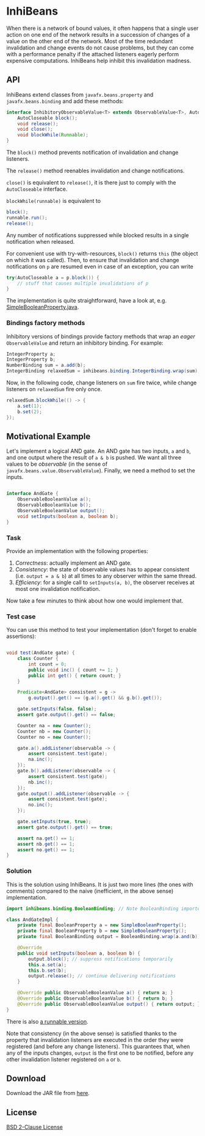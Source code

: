 InhiBeans
=========

When there is a network of bound values, it often happens that a single user action on one end of the network results in a succession of changes of a value on the other end of the network. Most of the time redundant invalidation and change events do not cause problems, but they can come with a performance penalty if the attached listeners eagerly perform expensive computations. InhiBeans help inhibit this invalidation madness.


API
---

InhiBeans extend classes from `javafx.beans.property` and `javafx.beans.binding` and add these methods:

```java
interface InhibitoryObservableValue<T> extends ObservableValue<T>, AutoCloseable {
    AutoCloseable block();
    void release();
    void close();
    void blockWhile(Runnable);
}
```

The `block()` method prevents notification of invalidation and change listeners.

The `release()` method reenables invalidation and change notifications.

`close()` is equivalent to `release()`, it is there just to comply with the `AutoCloseable` interface.

`blockWhile(runnable)` is equivalent to
```java
block();
runnable.run();
release();
```

Any number of notifications suppressed while blocked results in a single notification when released.

For convenient use with try-with-resources, `block()` returns `this` (the object on which it was called). Then, to ensure that invalidation and change notifications on `p` are resumed even in case of an exception, you can write
```java
try(AutoCloseable a = p.block()) {
    // stuff that causes multiple invalidations of p
}
```

The implementation is quite straightforward, have a look at, e.g. [SimpleBooleanProperty.java](https://github.com/TomasMikula/InhiBeans/blob/master/src/main/java/inhibeans/property/SimpleBooleanProperty.java).


### Bindings factory methods ###

Inhibitory versions of bindings provide factory methods that wrap an _eager_ `ObservableValue` and return an inhibitory binding. For example:
```java
IntegerProperty a;
IntegerProperty b;
NumberBinding sum = a.add(b);
IntegerBinding relaxedSum = inhibeans.binding.IntegerBinding.wrap(sum);
```
Now, in the following code, change listeners on `sum` fire twice, while change listeners on `relaxedSum` fire only once.
```java
relaxedSum.blockWhile(() -> {
    a.set(1);
    b.set(2);
});
```


Motivational Example
--------------------

Let's implement a logical AND gate. An AND gate has two inputs, `a` and `b`, and one output where the result of `a & b` is pushed. We want all three values to be _observable_ (in the sense of `javafx.beans.value.ObservableValue`). Finally, we need a method to set the inputs.

```java

interface AndGate {
    ObservableBooleanValue a();
    ObservableBooleanValue b();
    ObservableBooleanValue output();
    void setInputs(boolean a, boolean b);
}
```

### Task ###

Provide an implementation with the following properties:
  1. _Correctness_: actually implement an AND gate.
  2. _Consistency_: the state of observable values has to appear consistent (i.e. `output = a & b`) at all times to any observer within the same thread.
  3. _Efficiency_: for a single call to `setInputs(a, b)`, the observer receives at most one invalidation notification.

Now take a few minutes to think about how one would implement that.


### Test case ###

You can use this method to test your implementation (don't forget to enable assertions):

```java

void test(AndGate gate) {
    class Counter {
        int count = 0;
        public void inc() { count += 1; }
        public int get() { return count; }
    }

    Predicate<AndGate> consistent = g ->
        g.output().get() == (g.a().get() && g.b().get());

    gate.setInputs(false, false);
    assert gate.output().get() == false;

    Counter na = new Counter();
    Counter nb = new Counter();
    Counter no = new Counter();

    gate.a().addListener(observable -> {
        assert consistent.test(gate);
        na.inc();
    });
    gate.b().addListener(observable -> {
        assert consistent.test(gate);
        nb.inc();
    });
    gate.output().addListener(observable -> {
        assert consistent.test(gate);
        no.inc();
    });

    gate.setInputs(true, true);
    assert gate.output().get() == true;

    assert na.get() == 1;
    assert nb.get() == 1;
    assert no.get() == 1;
}
```

### Solution ###

This is the solution using InhiBeans. It is just two more lines (the ones with comments) compared to the naive (inefficient, in the above sense) implementation.

```java
import inhibeans.binding.BooleanBinding; // Note BooleanBinding imported from inhibeans.

class AndGateImpl {
    private final BooleanProperty a = new SimpleBooleanProperty();
    private final BooleanProperty b = new SimpleBooleanProperty();
    private final BooleanBinding output = BooleanBinding.wrap(a.and(b));

    @Override
    public void setInputs(boolean a, boolean b) {
        output.block(); // suppress notifications temporarily
        this.a.set(a);
        this.b.set(b);
        output.release(); // continue delivering notifications
    }

    @Override public ObservableBooleanValue a() { return a; }
    @Override public ObservableBooleanValue b() { return b; }
    @Override public ObservableBooleanValue output() { return output; }
}
```

There is also [a runnable version](https://github.com/TomasMikula/InhiBeans/blob/master/src/demo/java/inhibeans/demo/AndGateDemo.java).

Note that consistency (in the above sense) is satisfied thanks to the property that invalidation listeners are executed in the order they were registered (and before any change listeners). This guarantees that, when any of the inputs changes, `output` is the first one to be notified, before any other invalidation listener registered on `a` or `b`.


Download
--------

Download the JAR file from [here](https://googledrive.com/host/0B4a5AnNnZhkbX0d4QUZXenRUaVE/).


License
-------

[BSD 2-Clause License](http://opensource.org/licenses/BSD-2-Clause)
